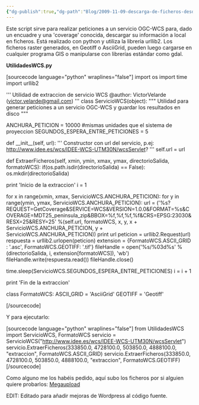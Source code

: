 ```yaml
---
{"dg-publish":true,"dg-path":"Blog/2009-11-09-descarga-de-ficheros-desde-web-coverage-service-wcs/index.md","permalink":"/blog/2009-11-09-descarga-de-ficheros-desde-web-coverage-service-wcs/index/","title":"Descarga de ficheros desde Web Coverage Service (WCS)","tags":["ogc","python","wcs"]}
---
```



Este script sirve para realizar peticiones a un servicio OGC-WCS para, dado un encuadre y una 'coverage' conocida, descargar su información a local en ficheros. Está realizado con python y utiliza la librería urllib2. Los ficheros raster generados, en Geotiff o AsciiGrid, pueden luego cargarse en cualquier programa GIS o manipularse con librerías estándar como gdal.

**UtilidadesWCS.py**

\[sourcecode language="python" wraplines="false"\] import os import time import urllib2

''' Utilidad de extraccion de servicio WCS @author: VictorVelarde (victor.velarde@gmail.com) ''' class ServicioWCS(object): """ Utilidad para generar peticiones a un servicio OGC-WCS y guardar los resultados en disco """

ANCHURA\_PETICION = 10000 #mismas unidades que el sistema de proyeccion SEGUNDOS\_ESPERA\_ENTRE\_PETICIONES = 5

def \_\_init\_\_(self, url): ''' Constructor con url del servicio, p.ej: http://www.idee.es/wcs/IDEE-WCS-UTM30N/wcsServlet? ''' self.url = url

def ExtraerFicheros(self, xmin, ymin, xmax, ymax, directorioSalida, formatoWCS): if(os.path.isdir(directorioSalida) == False): os.mkdir(directorioSalida)

print 'Inicio de la extraccion' i = 1

for x in range(xmin, xmax, ServicioWCS.ANCHURA\_PETICION): for y in range(ymin, ymax, ServicioWCS.ANCHURA\_PETICION): url = ('%s?REQUEST=GetCoverage&amp;SERVICE=WCS&amp;VERSION=1.0.0&amp;FORMAT=%s&amp;COVERAGE=MDT25\_peninsula\_zip&amp;BBOX=%f,%f,%f,%f&amp;CRS=EPSG:23030&amp;RESX=25&amp;RESY=25' %(self.url, formatoWCS, x, y, x + ServicioWCS.ANCHURA\_PETICION, y + ServicioWCS.ANCHURA\_PETICION)) print url peticion = urllib2.Request(url) respuesta = urllib2.urlopen(peticion) extension = {FormatoWCS.ASCII\_GRID : '.asc', FormatoWCS.GEOTIFF: '.tif'} fileHandle = open('%s/%03d%s' %(directorioSalida, i, extension\[formatoWCS\]), 'wb') fileHandle.write(respuesta.read()) fileHandle.close()

time.sleep(ServicioWCS.SEGUNDOS\_ESPERA\_ENTRE\_PETICIONES) i = i + 1

print 'Fin de la extraccion'

class FormatoWCS: ASCII\_GRID = 'AsciiGrid' GEOTIFF = 'Geotiff'

\[/sourcecode\]

Y para ejecutarlo:

\[sourcecode language="python" wraplines="false"\] from UtilidadesWCS import ServicioWCS, FormatoWCS servicio = ServicioWCS("http://www.idee.es/wcs/IDEE-WCS-UTM30N/wcsServlet") servicio.ExtraerFicheros(333850.0, 4728100.0, 503850.0, 4888100.0, "extraccion", FormatoWCS.ASCII\_GRID) servicio.ExtraerFicheros(333850.0, 4728100.0, 503850.0, 4888100.0, "extraccion", FormatoWCS.GEOTIFF) \[/sourcecode\]

Como alguno me los habéis pedido, aquí subo los ficheros por si alguien quiere probarlos: [Megaupload](http://www.megaupload.com/?d=BZ1FCPRO)

EDIT: Editado para añadir mejoras de Wordpress al código fuente.
